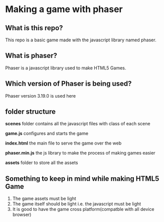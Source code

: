 # Making a game with phaser

## What is this repo?

This repo is a basic game made with the javascript library named phaser.

## What is phaser?

Phaser is a javascript library used to make HTML5 Games.

## Which version of Phaser is being used?

Phaser version 3.19.0 is used here

## folder structure

**scenes** folder contains all the javascript files with class of each scene

**game.js** configures and starts the game

**index.html** the main file to serve the game over the web

**phaser.min.js** the js library to make the process of making games easier

**assets** folder to store all the assets

## Something to keep in mind while making HTML5 Game

1. The game assets must be light
2. The game itself should be light i.e. the javascript must be light
3. It is good to have the game cross platform(compatble with all device browser)
